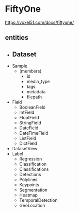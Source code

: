 # FiftyOne

https://voxel51.com/docs/fiftyone/

## entities

- Dataset
  -
- Sample
  - (members)
    - id
    - media_type
    - tags
    - metadata
    - filepath
- Field
  - BooleanField
  - IntField
  - FloatField
  - StringField
  - DateField
  - DateTimeField
  - ListField
  - DictField
- DatasetView
- Label
  - Regression
  - Classification
  - Classifications
  - Detections
  - Polylines
  - Keypoints
  - Segmentation
  - Heatmap
  - TemporalDetection
  - GeoLocation
